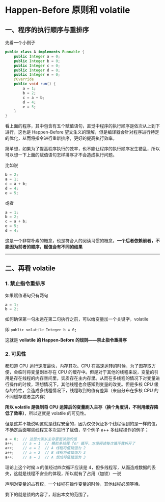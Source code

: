 # Happen-Before 原则和 volatile



## 一、程序的执行顺序与重排序

先看一个小例子

```java
public class A implements Runnable {
    public Integer a = 0;
    public Integer b = 0;
    public Integer c = 0;
    public Integer d = 0;
    public Integer e = 0;
    @Override
    public void run() {
        a = 1;
        b = 2;
        c = a + b;
        d = 4;
        e = 5;
    }
}
```

看上面的程序，其中包含有五个赋值语句，直觉中程序的执行顺序是依次从上到下进行，这也是 Happen-Before 望文生义的理解，但是编译器会针对程序进行特定的优化，从而将指令进行重新排序，更好的提高执行效率。

简单想，如果为了提高程序执行的效率，也不能让程序的执行顺序发生错乱，所以可以想一下上面的赋值语句怎样排序才不会造成执行问题。

比如说

```java
b = 2;
a = 1;
c = a + b;
d = 4;
e = 5;
```

或者

```java
a = 1;
b = 2;
c = a + b;
e = 5;
d = 4;
```

这是一个非常朴素的概念，也是符合人的阅读习惯的概念，**一个后者依赖前者，不能因为前者的顺序，赋值会有不同的结果**

---

## 二、再看 volatile

### 1. 禁止指令重排序

如果赋值语句只有两句

```java
a = 1;
b = 2;
```

如何确保第一句永远在第二句执行之前，可以给变量加一个关键字，volatile

即 ``public volatile Integer b = 0;``

这就是 **voliatile 的 Happen-Before 的规则——禁止指令重排序**

### 2. 可见性

都知道 CPU 运行速度最快，内存其次。CPU 在高速运转的时候，为了图存取方便，会临时将变量副本存在 CPU 的缓存中。但是对于其他的线程来说，变量的引用是存在线程的内存空间里，实质存在主内存里。从而在多线程的情况下对变量进行操作的时候，理想情况下，其他线程也会感知到变量的改变。但是多核 CPU 缓存的特性，会造成多线程情况下，线程取到的值有差异（来自分布在多核 CPU 的不同缓存或者主内存）

**所以 volatile 是强制将 CPU 运算后的变量刷入主存（换个角度讲，不利用缓存降低了效率）**，所以这就是 volatile 的可见性。

但是这并不能说明这就是线程安全的，因为仅仅保证多个线程读到的是一样的值，不确定后面哪些线程又多次进行了赋值，举个例子 a++ 多线程操作的例子；

```java
a = 0;  // 这是大家从主存里面读到的值
a++;    // a = 1  // 模拟多线程 for 循环，方便阅读每次循环我拆开了
a++;    // a = 2  // A 线程将值赋值为 2
a++;    // a = 2  // B 线程将值赋值为 3
a++;    // a = 3  // A 想成将值赋值为 3
```

理论上这个时候 a 的值经过四次循环应该是 4，但多线程写，从而造成数据的丢失，这就是线程不安全的体现，所以就有了占用（加锁）一说

声明对变量的占有权，一个线程在操作变量的时候，其他线程必须等待。

剩下的就是锁的内容了，超出本文的范围了。















